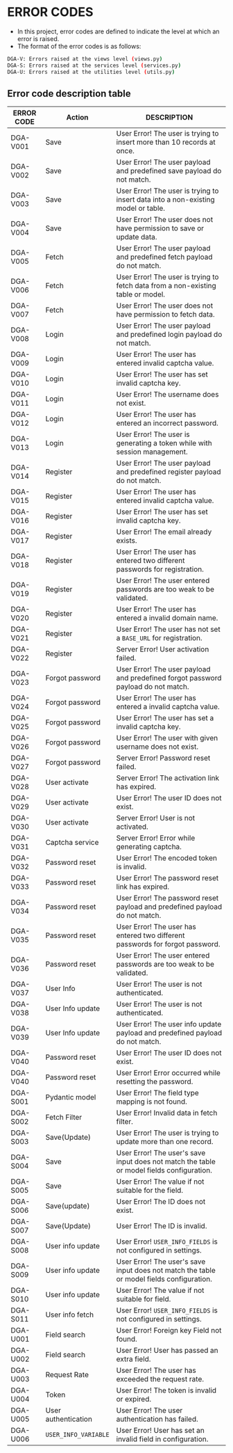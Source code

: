 # ERROR CODES

- In this project, error codes are defined to indicate the level at which an
  error is raised.
- The format of the error codes is as follows:

```bash
DGA-V: Errors raised at the views level (views.py)
DGA-S: Errors raised at the services level (services.py)
DGA-U: Errors raised at the utilities level (utils.py)
```

## Error code description table

| ERROR CODE | Action               | DESCRIPTION                                                                               |
|------------|----------------------|-------------------------------------------------------------------------------------------|
| DGA-V001   | Save                 | User Error! The user is trying to insert more than 10 records at once.                    |
| DGA-V002   | Save                 | User Error! The user payload and predefined save payload do not match.                    |
| DGA-V003   | Save                 | User Error! The user is trying to insert data into a non-existing model or table.         |
| DGA-V004   | Save                 | User Error! The user does not have permission to save or update data.                     |
| DGA-V005   | Fetch                | User Error! The user payload and predefined fetch payload do not match.                   |
| DGA-V006   | Fetch                | User Error! The user is trying to fetch data from a non-existing table or model.          |
| DGA-V007   | Fetch                | User Error! The user does not have permission to fetch data.                              |
| DGA-V008   | Login                | User Error! The user payload and predefined login payload do not match.                   |
| DGA-V009   | Login                | User Error! The user has entered invalid captcha value.                                   |
| DGA-V010   | Login                | User Error! The user has set invalid captcha key.                                         |
| DGA-V011   | Login                | User Error! The username does not exist.                                                  |
| DGA-V012   | Login                | User Error! The user has entered an incorrect password.                                   |
| DGA-V013   | Login                | User Error! The user is generating a token while with session management.                 |
| DGA-V014   | Register             | User Error! The user payload and predefined register payload do not match.                |
| DGA-V015   | Register             | User Error! The user has entered invalid captcha value.                                   |
| DGA-V016   | Register             | User Error! The user has set invalid captcha key.                                         |
| DGA-V017   | Register             | User Error! The email already exists.                                                     |
| DGA-V018   | Register             | User Error! The user has entered two different passwords for registration.                |
| DGA-V019   | Register             | User Error! The user entered passwords are too weak to be validated.                      |
| DGA-V020   | Register             | User Error! The user has entered a invalid domain name.                                   |
| DGA-V021   | Register             | User Error! The user has not set a `BASE_URL` for registration.                           |
| DGA-V022   | Register             | Server Error! User activation failed.                                                     |
| DGA-V023   | Forgot password      | User Error! The user payload and predefined forgot password payload do not match.         |
| DGA-V024   | Forgot password      | User Error! The user has entered a invalid captcha value.                                 |
| DGA-V025   | Forgot password      | User Error! The user has set a invalid captcha key.                                       |
| DGA-V026   | Forgot password      | User Error! The user with given username does not exist.                                  |
| DGA-V027   | Forgot password      | Server Error! Password reset failed.                                                      |
| DGA-V028   | User activate        | Server Error! The activation link has expired.                                            |
| DGA-V029   | User activate        | User Error! The user ID does not exist.                                                   |
| DGA-V030   | User activate        | Server Error! User is not activated.                                                      |
| DGA-V031   | Captcha service      | Server Error! Error while generating captcha.                                             |
| DGA-V032   | Password reset       | User Error! The encoded token is invalid.                                                 |
| DGA-V033   | Password reset       | User Error! The password reset link has expired.                                          |
| DGA-V034   | Password reset       | User Error! The password reset payload and predefined payload do not match.               |
| DGA-V035   | Password reset       | User Error! The user has entered two different passwords for forgot password.             |
| DGA-V036   | Password reset       | User Error! The user entered passwords are too weak to be validated.                      |
| DGA-V037   | User Info            | User Error! The user is not authenticated.                                                |
| DGA-V038   | User Info update     | User Error! The user is not authenticated.                                                |
| DGA-V039   | User Info update     | User Error! The user info update payload and predefined payload do not match.             |
| DGA-V040   | Password reset       | User Error! The user ID does not exist.                                                   |
| DGA-V040   | Password reset       | User Error! Error occurred while resetting the password.                                  |
| DGA-S001   | Pydantic model       | User Error! The field type mapping is not found.                                          |
| DGA-S002   | Fetch Filter         | User Error! Invalid data in fetch filter.                                                 |
| DGA-S003   | Save(Update)         | User Error! The user is trying to update more than one record.                            |
| DGA-S004   | Save                 | User Error! The user's save input does not match the table or model fields configuration. |
| DGA-S005   | Save                 | User Error! The value if not suitable for the field.                                      |
| DGA-S006   | Save(update)         | User Error! The ID does not exist.                                                        |
| DGA-S007   | Save(Update)         | User Error! The ID is invalid.                                                            |
| DGA-S008   | User info update     | User Error! `USER_INFO_FIELDS` is not configured in settings.                             |
| DGA-S009   | User info update     | User Error! The user's save input does not match the table or model fields configuration. |
| DGA-S010   | User info update     | User Error! The value if not suitable for field.                                          |
| DGA-S011   | User info fetch      | User Error! `USER_INFO_FIELDS` is not configured in settings.                             |
| DGA-U001   | Field search         | User Error! Foreign key Field not found.                                                  |
| DGA-U002   | Field search         | User Error! User has passed an extra field.                                               |
| DGA-U003   | Request Rate         | User Error! The user has exceeded the request rate.                                       |
| DGA-U004   | Token                | User Error! The token is invalid or expired.                                              |
| DGA-U005   | User authentication  | User Error! The user authentication has failed.                                           |
| DGA-U006   | `USER_INFO_VARIABLE` | User Error! User has set an invalid field in configuration.                               |
